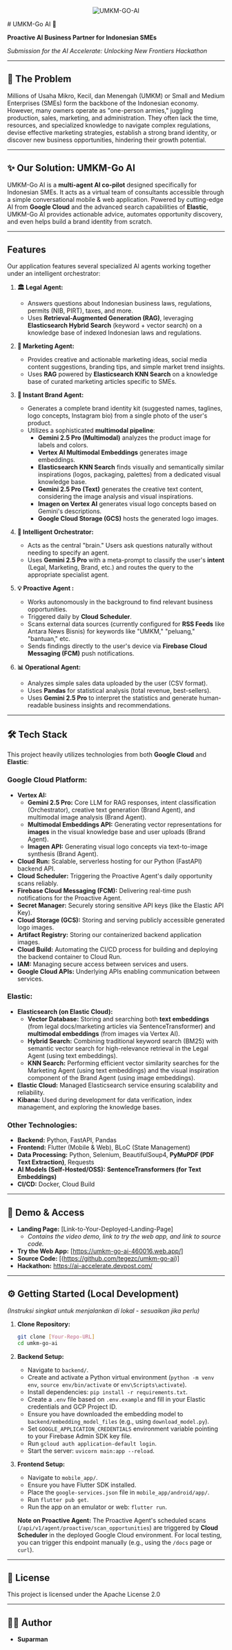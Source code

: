 <div align="center">

![UMKM-GO-AI](assets/images/icon.png)

</div>
# UMKM-Go AI 🚀

**Proactive AI Business Partner for Indonesian SMEs**

_Submission for the AI Accelerate: Unlocking New Frontiers Hackathon_

---

## 🎯 The Problem

Millions of Usaha Mikro, Kecil, dan Menengah (UMKM) or Small and Medium Enterprises (SMEs) form the backbone of the Indonesian economy. However, many owners operate as "one-person armies," juggling production, sales, marketing, and administration. They often lack the time, resources, and specialized knowledge to navigate complex regulations, devise effective marketing strategies, establish a strong brand identity, or discover new business opportunities, hindering their growth potential.

---

## ✨ Our Solution: UMKM-Go AI

UMKM-Go AI is a **multi-agent AI co-pilot** designed specifically for Indonesian SMEs. It acts as a virtual team of consultants accessible through a simple conversational mobile & web application. Powered by cutting-edge AI from **Google Cloud** and the advanced search capabilities of **Elastic**, UMKM-Go AI provides actionable advice, automates opportunity discovery, and even helps build a brand identity from scratch.

---

##  Features

Our application features several specialized AI agents working together under an intelligent orchestrator:

1.  **🏛️ Legal Agent:**
    * Answers questions about Indonesian business laws, regulations, permits (NIB, PIRT), taxes, and more.
    * Uses **Retrieval-Augmented Generation (RAG)**, leveraging **Elasticsearch Hybrid Search** (keyword + vector search) on a knowledge base of indexed Indonesian laws and regulations.

2.  **📣 Marketing Agent:**
    * Provides creative and actionable marketing ideas, social media content suggestions, branding tips, and simple market trend insights.
    * Uses **RAG** powered by **Elasticsearch KNN Search** on a knowledge base of curated marketing articles specific to SMEs.

3.  **🎨 Instant Brand Agent:**
    * Generates a complete brand identity kit (suggested names, taglines, logo concepts, Instagram bio) from a single photo of the user's product.
    * Utilizes a sophisticated **multimodal pipeline**:
        * **Gemini 2.5 Pro (Multimodal)** analyzes the product image for labels and colors.
        * **Vertex AI Multimodal Embeddings** generates image embeddings.
        * **Elasticsearch KNN Search** finds visually and semantically similar inspirations (logos, packaging, palettes) from a dedicated visual knowledge base.
        * **Gemini 2.5 Pro (Text)** generates the creative text content, considering the image analysis and visual inspirations.
        * **Imagen on Vertex AI** generates visual logo concepts based on Gemini's descriptions.
        * **Google Cloud Storage (GCS)** hosts the generated logo images.

4.  **🧠 Intelligent Orchestrator:**
    * Acts as the central "brain." Users ask questions naturally without needing to specify an agent.
    * Uses **Gemini 2.5 Pro** with a meta-prompt to classify the user's **intent** (Legal, Marketing, Brand, etc.) and routes the query to the appropriate specialist agent.

5.  **💡 Proactive Agent :**
    * Works autonomously in the background to find relevant business opportunities.
    * Triggered daily by **Cloud Scheduler**.
    * Scans external data sources (currently configured for **RSS Feeds** like Antara News Bisnis) for keywords like "UMKM," "peluang," "bantuan," etc.
    * Sends findings directly to the user's device via **Firebase Cloud Messaging (FCM)** push notifications.

6.  **📊 Operational Agent:**
    * Analyzes simple sales data uploaded by the user (CSV format).
    * Uses **Pandas** for statistical analysis (total revenue, best-sellers).
    * Uses **Gemini 2.5 Pro** to interpret the statistics and generate human-readable business insights and recommendations.

---

## 🛠️ Tech Stack

This project heavily utilizes technologies from both **Google Cloud** and **Elastic**:

### **Google Cloud Platform:**

* **Vertex AI:**
    * **Gemini 2.5 Pro:** Core LLM for RAG responses, intent classification (Orchestrator), creative text generation (Brand Agent), and multimodal image analysis (Brand Agent).
    * **Multimodal Embeddings API:** Generating vector representations for **images** in the visual knowledge base and user uploads (Brand Agent).
    * **Imagen API:** Generating visual logo concepts via text-to-image synthesis (Brand Agent).
* **Cloud Run:** Scalable, serverless hosting for our Python (FastAPI) backend API.
* **Cloud Scheduler:** Triggering the Proactive Agent's daily opportunity scans reliably.
* **Firebase Cloud Messaging (FCM):** Delivering real-time push notifications for the Proactive Agent.
* **Secret Manager:** Securely storing sensitive API keys (like the Elastic API Key).
* **Cloud Storage (GCS):** Storing and serving publicly accessible generated logo images.
* **Artifact Registry:** Storing our containerized backend application images.
* **Cloud Build:** Automating the CI/CD process for building and deploying the backend container to Cloud Run.
* **IAM:** Managing secure access between services and users.
* **Google Cloud APIs:** Underlying APIs enabling communication between services.

### **Elastic:**

* **Elasticsearch (on Elastic Cloud):**
    * **Vector Database:** Storing and searching both **text embeddings** (from legal docs/marketing articles via SentenceTransformer) and **multimodal embeddings** (from images via Vertex AI).
    * **Hybrid Search:** Combining traditional keyword search (BM25) with semantic vector search for high-relevance retrieval in the Legal Agent (using text embeddings).
    * **KNN Search:** Performing efficient vector similarity searches for the Marketing Agent (using text embeddings) and the visual inspiration component of the Brand Agent (using image embeddings).
* **Elastic Cloud:** Managed Elasticsearch service ensuring scalability and reliability.
* **Kibana:** Used during development for data verification, index management, and exploring the knowledge bases.

### **Other Technologies:**

* **Backend:** Python, FastAPI, Pandas
* **Frontend:** Flutter (Mobile & Web), BLoC (State Management)
* **Data Processing:** Python, Selenium, BeautifulSoup4, **PyMuPDF (PDF Text Extraction)**, Requests
* **AI Models (Self-Hosted/OSS):** **SentenceTransformers (for Text Embeddings)**
* **CI/CD:** Docker, Cloud Build

---

## 🚀 Demo & Access

* **Landing Page:** [Link-to-Your-Deployed-Landing-Page]
    * _Contains the video demo, link to try the web app, and link to source code._
* **Try the Web App:** [https://umkm-go-ai-460016.web.app/]
* **Source Code:** [(https://github.com/tegezc/umkm-go-ai)]
* **Hackathon:** https://ai-accelerate.devpost.com/
---

## ⚙️ Getting Started (Local Development)

*(Instruksi singkat untuk menjalankan di lokal - sesuaikan jika perlu)*

1.  **Clone Repository:**
    ```bash
    git clone [Your-Repo-URL]
    cd umkm-go-ai
    ```
2.  **Backend Setup:**
    * Navigate to `backend/`.
    * Create and activate a Python virtual environment (`python -m venv env`, `source env/bin/activate` or `env\Scripts\activate`).
    * Install dependencies: `pip install -r requirements.txt`.
    * Create a `.env` file based on `.env.example` and fill in your Elastic credentials and GCP Project ID.
    * Ensure you have downloaded the embedding model to `backend/embedding_model_files` (e.g., using `download_model.py`).
    * Set `GOOGLE_APPLICATION_CREDENTIALS` environment variable pointing to your Firebase Admin SDK key file.
    * Run `gcloud auth application-default login`.
    * Start the server: `uvicorn main:app --reload`.
3.  **Frontend Setup:**
    * Navigate to `mobile_app/`.
    * Ensure you have Flutter SDK installed.
    * Place the `google-services.json` file in `mobile_app/android/app/`.
    * Run `flutter pub get`.
    * Run the app on an emulator or web: `flutter run`.

    **Note on Proactive Agent:** The Proactive Agent's scheduled scans (`/api/v1/agent/proactive/scan_opportunities`) are triggered by **Cloud Scheduler** in the deployed Google Cloud environment. For local testing, you can trigger this endpoint manually (e.g., using the `/docs` page or `curl`).
---

## 📜 License

This project is licensed under the Apache License 2.0

---

## 👨‍💻 Author

* **Suparman**